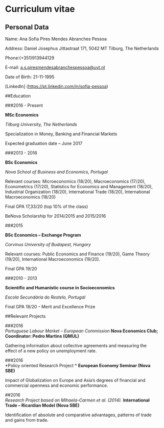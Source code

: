 Curriculum vitae 
================

## Personal Data

Name: Ana Sofia Pires Mendes Abranches Pessoa

Address: Daniel Josephus Jittastraat 171, 5042 MT Tilburg, The Netherlands

Phone:(+351)913944129

E-mail: a.s.piresmendesabranchespessoa@uvt.nl

Date of Birth:	21-11-1995

[LinkedIn] (https://pt.linkedin.com/in/sofia-pessoa)


##Education

###2016 - Present	

**MSc Economics**

*Tilburg University, The Netherlands*
     	        
Specialization in Money, Banking and Financial Markets 
			       
Expected graduation date – June 2017

###2013 - 2016		  

**BSc Economics**
               
*Nova School of Business and Economics, Portugal*
                
Relevant courses: Microeconomics (18/20), Macroeconomics (17/20), Econometrics (17/20), Statistics for Economics and Management (18/20), Industrial Organization (18/20), International Trade (18/20), International Macroeconomics (18/20)

Final GPA 17,33/20 (top 10% of the class) 

BeNova Scholarship for 2014/2015 and 2015/2016

###2015 			

**BSc Economics – Exchange Program**
	
*Corvinus University of Budapest, Hungary*

Relevant courses: Public Economics and Finance (19/20), Game Theory (19/20), International Macroeconomics (19/20).

Final GPA 19/20

###2010 - 2013	

**Scientific and Humanistic course in Socioeconomics**					

*Escola Secundária do Restelo, Portugal*

Final GPA 18/20 – Merit and Excellence Prize


##Relevant Projects

###2016			
*Portuguese Labour Market – European Commission*
**Nova Economics Club; Coordinator: Pedro Martins (QMUL)**

Gathering information about collective agreements and measuring the effect of a new policy on unemployment rate. 

###2016			
*Policy oriented Research Project *
**European Economy Seminar (Nova SBE)**

Impact of Globalization on Europe and Asia’s degrees of financial and commercial openness and economic performance. 

##2016			
*Research Project based on Mihaela-Carmen et al. (2014).*
**International Trade – Ricardian Model (Nova SBE)**

Identification of absolute and comparative advantages, patterns of trade and gains from trade. 



